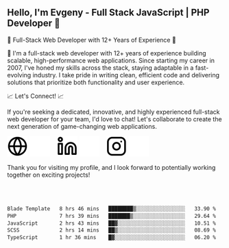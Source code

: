 ## Hello, I'm Evgeny - Full Stack JavaScript | PHP Developer 👋

🚀 Full-Stack Web Developer with 12+ Years of Experience 🚀

👋 I'm a full-stack web developer with 12+ years of experience building scalable, high-performance web applications. Since starting my career in 2007, I've honed my skills across the stack, staying adaptable in a fast-evolving industry. I take pride in writing clean, efficient code and delivering solutions that prioritize both functionality and user experience.

📈 Let's Connect! 📈

If you're seeking a dedicated, innovative, and highly experienced full-stack web developer for your team, I'd love to chat! Let's collaborate to create the next generation of game-changing web applications.

[![website](./img/globe-light.svg)](https://tradiry.com#gh-light-mode-only)
[![website](./img/globe-dark.svg)](https://tradiry.com#gh-dark-mode-only)
&nbsp;&nbsp;
[![website](./img/linkedin-light.svg)](https://www.linkedin.com/in/etulikov#gh-light-mode-only)
[![website](./img/linkedin-dark.svg)](https://www.linkedin.com/in/etulikov#gh-dark-mode-only)
&nbsp;&nbsp;
[![website](./img/instagram-light.svg)](https://www.instagram.com/evgenytulikov/#gh-light-mode-only)
[![website](./img/instagram-dark.svg)](https://www.instagram.com/evgenytulikov/#gh-dark-mode-only)

Thank you for visiting my profile, and I look forward to potentially working together on exciting projects!

<br />
<br />

<!--START_SECTION:waka-->

```txt
Blade Template   8 hrs 46 mins   ████████▒░░░░░░░░░░░░░░░░   33.90 %
PHP              7 hrs 39 mins   ███████▒░░░░░░░░░░░░░░░░░   29.64 %
JavaScript       2 hrs 43 mins   ██▓░░░░░░░░░░░░░░░░░░░░░░   10.51 %
SCSS             2 hrs 14 mins   ██▒░░░░░░░░░░░░░░░░░░░░░░   08.69 %
TypeScript       1 hr 36 mins    █▓░░░░░░░░░░░░░░░░░░░░░░░   06.20 %
```

<!--END_SECTION:waka-->
